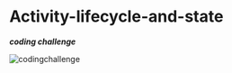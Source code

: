 # Activity-lifecycle-and-state

***coding challenge***

![codingchallenge](https://user-images.githubusercontent.com/47654208/111642471-3983b600-8826-11eb-90db-d3ea9eeb52b4.gif)
